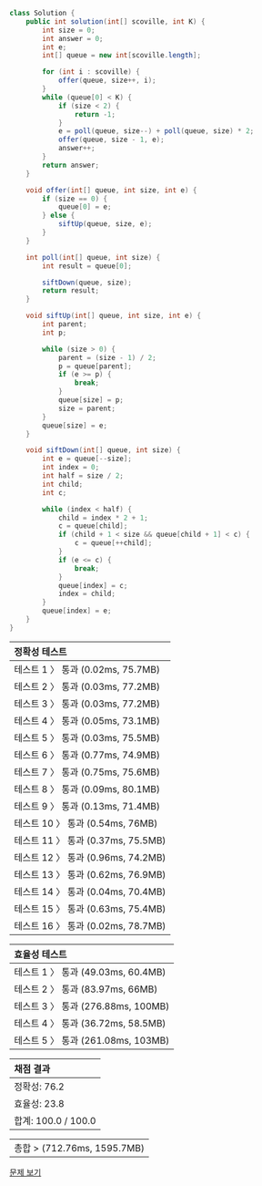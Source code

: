 ```java
class Solution {
    public int solution(int[] scoville, int K) {
        int size = 0;
        int answer = 0;
        int e;
        int[] queue = new int[scoville.length];

        for (int i : scoville) {
            offer(queue, size++, i);
        }
        while (queue[0] < K) {
            if (size < 2) {
                return -1;
            }
            e = poll(queue, size--) + poll(queue, size) * 2;
            offer(queue, size - 1, e);
            answer++;
        }
        return answer;
    }

    void offer(int[] queue, int size, int e) {
        if (size == 0) {
            queue[0] = e;
        } else {
            siftUp(queue, size, e);
        }
    }

    int poll(int[] queue, int size) {
        int result = queue[0];

        siftDown(queue, size);
        return result;
    }

    void siftUp(int[] queue, int size, int e) {
        int parent;
        int p;

        while (size > 0) {
            parent = (size - 1) / 2;
            p = queue[parent];
            if (e >= p) {
                break;
            }
            queue[size] = p;
            size = parent;
        }
        queue[size] = e;
    }

    void siftDown(int[] queue, int size) {
        int e = queue[--size];
        int index = 0;
        int half = size / 2;
        int child;
        int c;

        while (index < half) {
            child = index * 2 + 1;
            c = queue[child];
            if (child + 1 < size && queue[child + 1] < c) {
                c = queue[++child];
            }
            if (e <= c) {
                break;
            }
            queue[index] = c;
            index = child;
        }
        queue[index] = e;
    }
}
```
 | 정확성 테스트 |
 |  :-  |
 | 테스트 1 〉 통과 (0.02ms, 75.7MB) |
 | 테스트 2 〉 통과 (0.03ms, 77.2MB) |
 | 테스트 3 〉 통과 (0.03ms, 77.2MB) |
 | 테스트 4 〉 통과 (0.05ms, 73.1MB) |
 | 테스트 5 〉 통과 (0.03ms, 75.5MB) |
 | 테스트 6 〉 통과 (0.77ms, 74.9MB) |
 | 테스트 7 〉 통과 (0.75ms, 75.6MB) |
 | 테스트 8 〉 통과 (0.09ms, 80.1MB) |
 | 테스트 9 〉 통과 (0.13ms, 71.4MB) |
 | 테스트 10 〉 통과 (0.54ms, 76MB) |
 | 테스트 11 〉 통과 (0.37ms, 75.5MB) |
 | 테스트 12 〉 통과 (0.96ms, 74.2MB) |
 | 테스트 13 〉 통과 (0.62ms, 76.9MB) |
 | 테스트 14 〉 통과 (0.04ms, 70.4MB) |
 | 테스트 15 〉 통과 (0.63ms, 75.4MB) |
 | 테스트 16 〉 통과 (0.02ms, 78.7MB) |

 | 효율성 테스트 |
 | :- |
 | 테스트 1 〉 통과 (49.03ms, 60.4MB) |
 | 테스트 2 〉 통과 (83.97ms, 66MB) |
 | 테스트 3 〉 통과 (276.88ms, 100MB) |
 | 테스트 4 〉 통과 (36.72ms, 58.5MB) |
 | 테스트 5 〉 통과 (261.08ms, 103MB) |

 | 채점 결과 |
 | :- |
 | 정확성: 76.2 |
 | 효율성: 23.8 |
 | 합계: 100.0 / 100.0 |

 ||
 | :- |
 | 총합 > (712.76ms, 1595.7MB) |

[문제 보기](https://programmers.co.kr/learn/courses/30/lessons/42626?language=java)